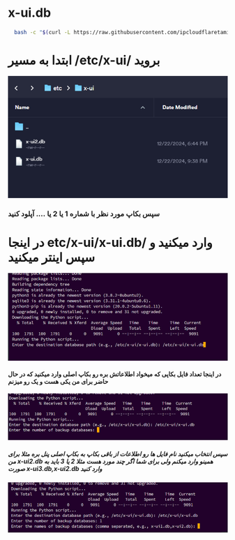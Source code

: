 # x-ui.db

```bash
  bash -c "$(curl -L https://raw.githubusercontent.com/ipcloudflaretamiz/x-ui.db/main/3x-ui.sh)"
```

# ابتدا به مسیر /etc/x-ui/ بروید 
<picture>
  <img alt="3x-ui Overview" src="https://github.com/ipcloudflaretamiz/x-ui.db/blob/main/amozsh.png">
</picture>

### سپس بکاپ مورد نظر با شماره 1 یا 2 یا .... آپلود کنید





# در اینجا etc/x-ui/x-ui.db/ وارد میکنید و سپس اینتر میکنید 
<picture>
  <img alt="3x-ui Overview" src="https://github.com/ipcloudflaretamiz/x-ui.db/blob/main/2.png">
</picture>



#### در اینجا تعداد فایل بکاپی که میخواد اطلاعاتش بره رو بکاپ اصلی وارد میکنید که در حال حاضر برای من یکی هست و یک رو میزنم 


<picture>
  <img alt="3x-ui Overview" src="https://github.com/ipcloudflaretamiz/x-ui.db/blob/main/3.png">
</picture>


##### سپس انتخاب میکنید نام فایل ها رو اطلاعات از باقی بکاپ به بکاپ اصلی پنل بره مثلا برای من x-ui2.db همینو وارد میکنم ولی برای شما اگر چند مورد هست مثلا 2 یا 3 باید به صورت x-ui3.db,x-ui2.db وارد کنید 

<picture>
  <img alt="3x-ui Overview" src="https://github.com/ipcloudflaretamiz/x-ui.db/blob/main/4.png">
</picture>
